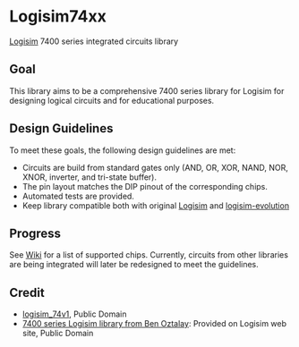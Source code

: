 # Logisim74xx

[Logisim](http://www.cburch.com/logisim/) 7400 series integrated circuits library

## Goal

This library aims to be a comprehensive 7400 series library for Logisim for designing logical circuits and for educational purposes.

## Design Guidelines

To meet these goals, the following design guidelines are met:

* Circuits are build from standard gates only (AND, OR, XOR, NAND, NOR, XNOR, inverter, and tri-state buffer).
* The pin layout matches the DIP pinout of the corresponding chips.
* Automated tests are provided.
* Keep library compatible both with original [Logisim](http://www.cburch.com/logisim/) and [logisim-evolution](https://github.com/reds-heig/logisim-evolution)


## Progress

See [Wiki](https://github.com/r0the/74xx/wiki) for a list of supported chips. Currently, circuits from other libraries are 
being integrated will later be redesigned to meet the guidelines.

## Credit

* [logisim_74v1](http://74x.weebly.com/blog/library-of-7400-logic-for-logisim), Public Domain
* [7400 series Logisim library from Ben Oztalay](http://www.cburch.com/logisim/download/7400-lib.zip]): Provided on Logisim web site, Public Domain
